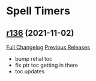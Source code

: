 # <DBM> Spell Timers

## [r136](https://github.com/DeadlyBossMods/DBM-SpellTimers/tree/r136) (2021-11-02)
[Full Changelog](https://github.com/DeadlyBossMods/DBM-SpellTimers/compare/r135...r136) [Previous Releases](https://github.com/DeadlyBossMods/DBM-SpellTimers/releases)

- bump retial toc  
- fix ptr toc getting in there  
- toc updates  
